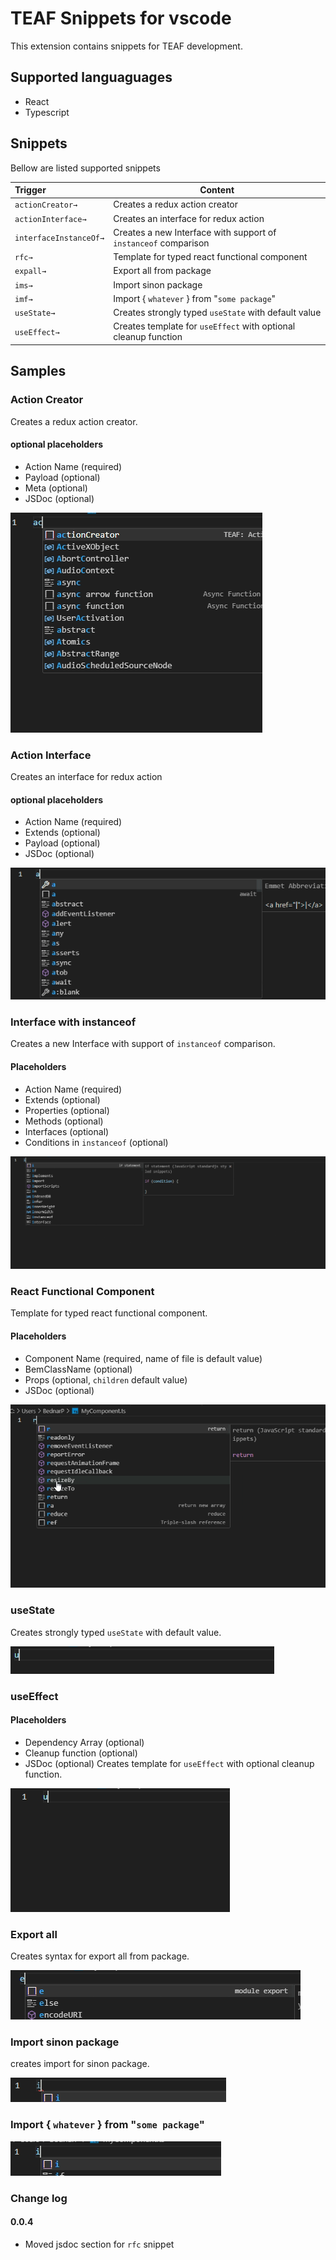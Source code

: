 # TEAF Snippets for vscode

This extension contains snippets for TEAF development.

## Supported languaguages
* React
* Typescript

## Snippets
Bellow are listed supported snippets

| Trigger  | Content |
| :------- | ------- |
| `actionCreator→`   | Creates a redux action creator |
| `actionInterface→`   | Creates an interface for redux action |
| `interfaceInstanceOf→`   | Creates a new Interface with support of `instanceof` comparison|
| `rfc→`   | Template for typed react functional component |
| `expall→`   | Export all from package |
| `ims→`   | Import sinon package |
| `imf→`   | Import { `whatever` } from "`some package`" |
| `useState→`   | Creates strongly typed `useState` with default value |
| `useEffect→`   | Creates template for `useEffect` with optional cleanup function |

## Samples

### Action Creator
 Creates a redux action creator. 
 #### optional placeholders
 * Action Name (required)
 * Payload (optional)
 * Meta (optional)
 * JSDoc (optional)
  
<img src="./docs/actionCreator.gif"/>

### Action Interface
 Creates an interface for redux action
 #### optional placeholders
 * Action Name (required)
 * Extends (optional)
 * Payload (optional)
 * JSDoc (optional)
  
<img src="./docs/actionInterface.gif"/>

### Interface with instanceof 
Creates a new Interface with support of `instanceof` comparison.
 #### Placeholders
 * Action Name (required)
 * Extends (optional)
 * Properties (optional)
 * Methods (optional)
 * Interfaces (optional)
 * Conditions in `instanceof` (optional)
  
<img src="./docs/interfaceInstanceOf.gif"/>

### React Functional Component 
Template for typed react functional component.
 #### Placeholders
 * Component Name (required, name of file is default value)
 * BemClassName (optional)
 * Props (optional, `children` default value)
 * JSDoc (optional)
  
<img src="./docs/rfc.gif"/>

### useState
Creates strongly typed `useState` with default value.

<img src="./docs/useState.gif"/>

### useEffect
 #### Placeholders
 * Dependency Array (optional)
 * Cleanup function (optional)
 * JSDoc (optional)
Creates template for `useEffect` with optional cleanup function.

<img src="./docs/useEffect.gif"/>

### Export all
Creates syntax for export all from package.

<img src="./docs/expall.gif"/>

### Import sinon package
creates import for sinon package.

<img src="./docs/ims.gif"/>

### Import { `whatever` } from "`some package`"

<img src="./docs/imf.gif"/>

### Change log
#### 0.0.4
* Moved jsdoc section for `rfc` snippet